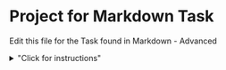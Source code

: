 # Project for Markdown Task

Edit this file for the Task found in Markdown - Advanced

<details>
<summary>"Click for instructions"</summary>
  
  <ol>
  <li>Install python3 (including a link to the website)</li>
  Install pip3 - sudo apt install python-pip
  Pip install virtualenv with pip3 install virtualenv
  Create their virtual environment - virtualenv venv
  And make sure they are working inside of it - source venv/bin/activate
  Install the pip dependencies file, using pip3 install -r pip_dependencies.txt
  Run the python program - python3 pass_gen.py
  </ol>
</details>

